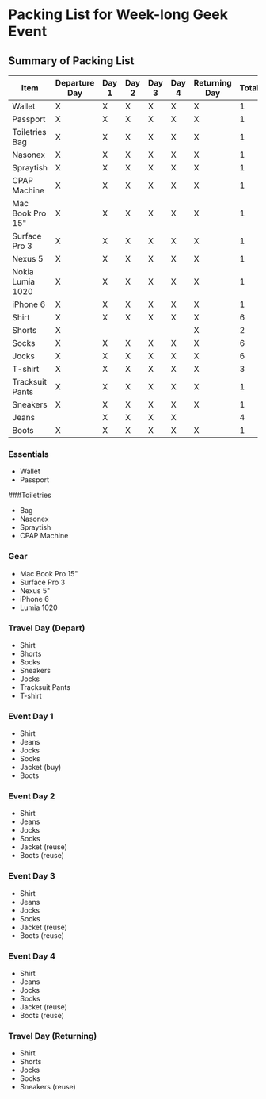 # Packing List for Week-long Geek Event

## Summary of Packing List

|Item|Departure Day|Day 1|Day 2|Day 3|Day 4|Returning Day|Total|
|----|-------------|-----|-----|-----|-----|-------------|-----|
|Wallet|X|X|X|X|X|X|1|
|Passport|X|X|X|X|X|X|1|
|Toiletries Bag|X|X|X|X|X|X|1|
|Nasonex|X|X|X|X|X|X|1|
|Spraytish|X|X|X|X|X|X|1|
|CPAP Machine|X|X|X|X|X|X|1|
|Mac Book Pro 15"|X|X|X|X|X|X|1|
|Surface Pro 3|X|X|X|X|X|X|1|
|Nexus 5|X|X|X|X|X|X|1|
|Nokia Lumia 1020|X|X|X|X|X|X|1|
|iPhone 6|X|X|X|X|X|X|1|
|Shirt|X|X|X|X|X|X|6|
|Shorts|X|||||X|2
|Socks|X|X|X|X|X|X|6|
|Jocks|X|X|X|X|X|X|6|
|T-shirt|X|X|X|X|X|X|3|
|Tracksuit Pants|X|X|X|X|X|X|1|
|Sneakers|X|X|X|X|X|X|1|
|Jeans||X|X|X|X||4|
|Boots|X|X|X|X|X|X|1|

### Essentials

* Wallet
* Passport


###Toiletries

* Bag
* Nasonex
* Spraytish
* CPAP Machine


### Gear

* Mac Book Pro 15"
* Surface Pro 3
* Nexus 5"
* iPhone 6
* Lumia 1020


### Travel Day (Depart)

* Shirt
* Shorts
* Socks
* Sneakers
* Jocks
* Tracksuit Pants
* T-shirt


### Event Day 1

* Shirt
* Jeans
* Jocks
* Socks
* Jacket (buy)
* Boots


### Event Day 2

* Shirt
* Jeans
* Jocks
* Socks
* Jacket (reuse)
* Boots (reuse)


### Event Day 3

* Shirt
* Jeans
* Jocks
* Socks
* Jacket (reuse)
* Boots (reuse)


### Event Day 4

* Shirt
* Jeans
* Jocks
* Socks
* Jacket (reuse)
* Boots (reuse)


### Travel Day (Returning)

* Shirt
* Shorts
* Jocks
* Socks
* Sneakers (reuse)
